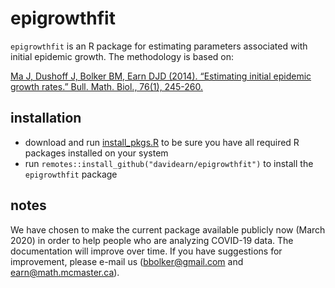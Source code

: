 
# epigrowthfit

`epigrowthfit` is an R package for estimating parameters associated with initial epidemic growth.  The methodology is based on:

[Ma J, Dushoff J, Bolker BM, Earn DJD (2014). “Estimating initial epidemic growth rates.” Bull. Math. Biol., 76(1), 245-260.](https://davidearn.mcmaster.ca/publications/MaEtAl2014)

## installation

- download and run [install_pkgs.R](./install_pkgs.R) to be sure you have all required R packages installed on your system
- run `remotes::install_github("davidearn/epigrowthfit")` to install the `epigrowthfit` package

## notes

We have chosen to make the current package available publicly now (March 2020) in order to help people who are analyzing COVID-19 data.  The documentation will improve over time.  If you have suggestions for improvement, please e-mail us (bbolker@gmail.com and earn@math.mcmaster.ca).

